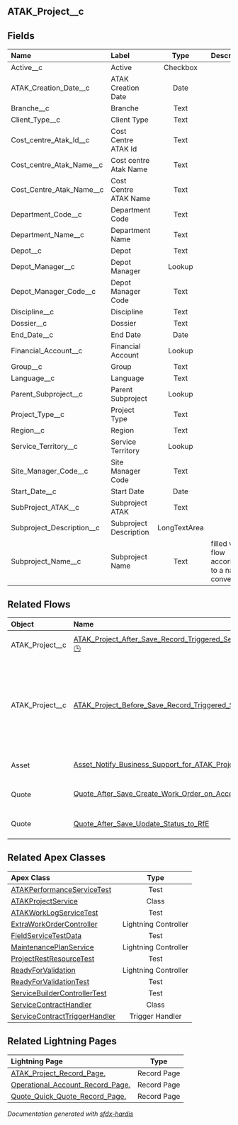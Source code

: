 ## ATAK_Project__c

<!-- Object description -->

## Fields

| Name      | Label | Type | Description |
| :-------- | :---- | :--: | :---------- | 
| Active__c | Active | Checkbox | <!-- --> |
| ATAK_Creation_Date__c | ATAK Creation Date | Date | <!-- --> |
| Branche__c | Branche | Text | <!-- --> |
| Client_Type__c | Client Type | Text | <!-- --> |
| Cost_centre_Atak_Id__c | Cost Centre ATAK Id | Text | <!-- --> |
| Cost_centre_Atak_Name__c | Cost centre Atak Name | Text | <!-- --> |
| Cost_Centre_Atak_Name__c | Cost Centre ATAK Name | Text | <!-- --> |
| Department_Code__c | Department Code | Text | <!-- --> |
| Department_Name__c | Department Name | Text | <!-- --> |
| Depot__c | Depot | Text | <!-- --> |
| Depot_Manager__c | Depot Manager | Lookup | <!-- --> |
| Depot_Manager_Code__c | Depot Manager Code | Text | <!-- --> |
| Discipline__c | Discipline | Text | <!-- --> |
| Dossier__c | Dossier | Text | <!-- --> |
| End_Date__c | End Date | Date | <!-- --> |
| Financial_Account__c | Financial Account | Lookup | <!-- --> |
| Group__c | Group | Text | <!-- --> |
| Language__c | Language | Text | <!-- --> |
| Parent_Subproject__c | Parent Subproject | Lookup | <!-- --> |
| Project_Type__c | Project Type | Text | <!-- --> |
| Region__c | Region | Text | <!-- --> |
| Service_Territory__c | Service Territory | Lookup | <!-- --> |
| Site_Manager_Code__c | Site Manager Code | Text | <!-- --> |
| Start_Date__c | Start Date | Date | <!-- --> |
| SubProject_ATAK__c | Subproject ATAK | Text | <!-- --> |
| Subproject_Description__c | Subproject Description | LongTextArea | <!-- --> |
| Subproject_Name__c | Subproject Name | Text | filled via a flow accoridng to a naming convention |


## Related Flows

| Object | Name      | Type | Description |
| :----  | :-------- | :--: | :---------- | 
| ATAK_Project__c | [ATAK_Project_After_Save_Record_Triggered_Set_Territory_And_Owner](../flows/ATAK_Project_After_Save_Record_Triggered_Set_Territory_And_Owner.md) [🕒](../flows/ATAK_Project_After_Save_Record_Triggered_Set_Territory_And_Owner-history.md) |  Record Before Save | <!-- --> |
| ATAK_Project__c | [ATAK_Project_Before_Save_Record_Triggered_Set_Naming_Convention](../flows/ATAK_Project_Before_Save_Record_Triggered_Set_Naming_Convention.md) |  Record Before Save | Flow that gives an automatic name to ATAK projects that do not receive their name from ATAK |
| Asset | [Asset_Notify_Business_Support_for_ATAK_Project](../flows/Asset_Notify_Business_Support_for_ATAK_Project.md) [🕒](../flows/Asset_Notify_Business_Support_for_ATAK_Project-history.md) |  Record After Save | <!-- --> |
| Quote | [Quote_After_Save_Create_Work_Order_on_Acceptance](../flows/Quote_After_Save_Create_Work_Order_on_Acceptance.md) [🕒](../flows/Quote_After_Save_Create_Work_Order_on_Acceptance-history.md) |  Record After Save | <!-- --> |
| Quote | [Quote_After_Save_Update_Status_to_RfE](../flows/Quote_After_Save_Update_Status_to_RfE.md) |  Record After Save | <!-- --> |


## Related Apex Classes

| Apex Class | Type |
| :----      | :--: | 
| [ATAKPerformanceServiceTest](../apex/ATAKPerformanceServiceTest.md) | Test |
| [ATAKProjectService](../apex/ATAKProjectService.md) | Class |
| [ATAKWorkLogServiceTest](../apex/ATAKWorkLogServiceTest.md) | Test |
| [ExtraWorkOrderController](../apex/ExtraWorkOrderController.md) | Lightning Controller |
| [FieldServiceTestData](../apex/FieldServiceTestData.md) | Test |
| [MaintenancePlanService](../apex/MaintenancePlanService.md) | Lightning Controller |
| [ProjectRestResourceTest](../apex/ProjectRestResourceTest.md) | Test |
| [ReadyForValidation](../apex/ReadyForValidation.md) | Lightning Controller |
| [ReadyForValidationTest](../apex/ReadyForValidationTest.md) | Test |
| [ServiceBuilderControllerTest](../apex/ServiceBuilderControllerTest.md) | Test |
| [ServiceContractHandler](../apex/ServiceContractHandler.md) | Class |
| [ServiceContractTriggerHandler](../apex/ServiceContractTriggerHandler.md) | Trigger Handler |


## Related Lightning Pages

| Lightning Page | Type |
| :----      | :--: | 
| [ATAK_Project_Record_Page.](../pages/ATAK_Project_Record_Page..md) |  Record Page |
| [Operational_Account_Record_Page.](../pages/Operational_Account_Record_Page..md) |  Record Page |
| [Quote_Quick_Quote_Record_Page.](../pages/Quote_Quick_Quote_Record_Page..md) |  Record Page |


_Documentation generated with [sfdx-hardis](https://sfdx-hardis.cloudity.com)_
